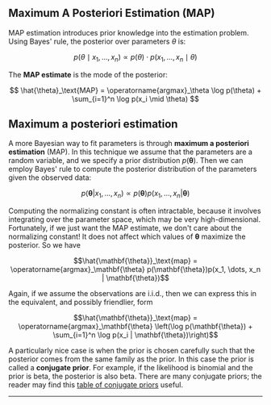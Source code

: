 ## Maximum A Posteriori Estimation (MAP)

MAP estimation introduces prior knowledge into the estimation problem.
Using Bayes' rule, the posterior over parameters $\theta$ is:

$$
p(\theta \mid x_1, \dots, x_n) \propto p(\theta) \cdot p(x_1, \dots, x_n \mid \theta)
$$

The **MAP estimate** is the mode of the posterior:

$$
\hat{\theta}_\text{MAP} = \operatorname{argmax}_\theta \log p(\theta) + \sum_{i=1}^n \log p(x_i \mid \theta)
$$


## Maximum a posteriori estimation

A more Bayesian way to fit parameters is through **maximum a posteriori
estimation** (MAP). In this technique we assume that the parameters are
a random variable, and we specify a prior distribution
$p(\mathbf{\theta})$. Then we can employ Bayes' rule to compute the
posterior distribution of the parameters given the observed data:

$$p(\mathbf{\theta} | x_1, \dots, x_n) \propto p(\mathbf{\theta})p(x_1, \dots, x_n | \mathbf{\theta})$$

Computing the normalizing constant is often intractable, because it
involves integrating over the parameter space, which may be very
high-dimensional. Fortunately, if we just want the MAP estimate, we
don't care about the normalizing constant! It does not affect which
values of $\mathbf{\theta}$ maximize the posterior. So we have

$$\hat{\mathbf{\theta}}_\text{map} = \operatorname{argmax}_\mathbf{\theta} p(\mathbf{\theta})p(x_1, \dots, x_n | \mathbf{\theta})$$

Again, if we assume the observations are i.i.d., then we can express
this in the equivalent, and possibly friendlier, form

$$\hat{\mathbf{\theta}}_\text{map} = \operatorname{argmax}_\mathbf{\theta} \left(\log p(\mathbf{\theta}) + \sum_{i=1}^n \log p(x_i | \mathbf{\theta})\right)$$

A particularly nice case is when the prior is chosen carefully such that
the posterior comes from the same family as the prior. In this case the
prior is called a **conjugate prior**. For example, if the likelihood is
binomial and the prior is beta, the posterior is also beta. There are
many conjugate priors; the reader may find this [table of conjugate
priors](https://en.wikipedia.org/wiki/Conjugate_prior#Table_of_conjugate_distributions)
useful.

---
